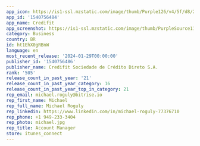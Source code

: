 ```yaml
---
app_icon: https://is1-ssl.mzstatic.com/image/thumb/Purple126/v4/5f/d8/25/5fd825e2-76ba-ee71-445a-1e9fe7cc18c0/prodAppIcon-0-0-1x_U007emarketing-0-7-0-85-220.png/1024x1024bb.png
app_id: '1540756484'
app_name: Credifit
app_screenshot: https://is1-ssl.mzstatic.com/image/thumb/PurpleSource116/v4/b7/1d/7e/b71d7e93-80ba-5c67-2252-d0b4252003c6/56589674-f178-4c83-8fce-7c77e45e9b8b_Screenshot_-_5__U0028voce_U2560e_U0029_OCo_11.png/1284x2778bb.png
category: Business
country: BR
id: ht1EhX0gRBnW
language: en
most_recent_release: '2024-01-29T00:00:00'
publisher_id: '1540756486'
publisher_name: Credifit Sociedade de Crédito Direto S.A.
rank: '505'
release_count_in_past_year: '21'
release_count_in_past_year_category: 16
release_count_in_past_year_top_in_category: 21
rep_email: michael.roguly@bitrise.io
rep_first_name: Michael
rep_full_name: Michael Roguly
rep_linkedin: https://www.linkedin.com/in/michael-roguly-77376710
rep_phone: +1 949-233-3404
rep_photo: michael.jpg
rep_title: Account Manager
store: itunes_connect
---
```

